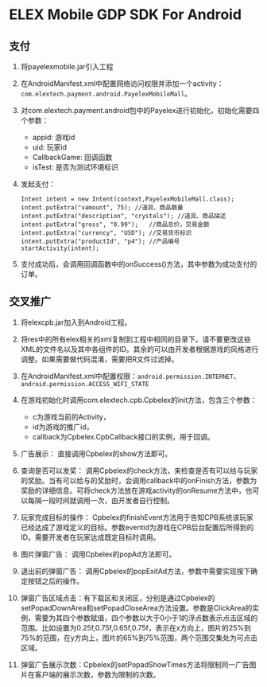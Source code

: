 # ELEX Mobile GDP SDK For Android #

## 支付 ##

1. 将payelexmobile.jar引入工程
2. 在AndroidManifest.xml中配置网络访问权限并添加一个activity：`com.elextech.payment.android.PayelexMobileMall`。
3. 对com.elextech.payment.android包中的Payelex进行初始化，初始化需要四个参数：
	* appid:	游戏id
	* uid:		玩家id
	* CallbackGame:	回调函数
	* isTest: 是否为测试环境标识
4. 发起支付：

	```
	Intent intent = new Intent(context,PayelexMobileMall.class);
	intent.putExtra("vamount", 75);	//道具、商品数量
	intent.putExtra("description", "crystals");	//道具、商品描述
	intent.putExtra("gross", "0.99");	//商品总价，交易金额
	intent.putExtra("currency", "USD");	//交易货币标识
	intent.putExtra("productId", "p4");	//产品编号
	startActivity(intent);
	```

5. 支付成功后，会调用回调函数中的onSuccess()方法，其中参数为成功支付的订单。

## 交叉推广 ##

1. 将elexcpb.jar加入到Android工程。

2. 将res中的所有elex相关的xml复制到工程中相同的目录下。请不要更改这些XML的文件名以及其中各组件的ID。其余的可以由开发者根据游戏的风格进行调整。如果需要做代码混淆，需要把R文件过滤掉。

3. 在AndroidManifest.xml中配置权限：`android.permission.INTERNET`、`android.permission.ACCESS_WIFI_STATE`

4. 在游戏初始化时调用com.elextech.cpb.Cpbelex的init方法，包含三个参数：
	* c为游戏当前的Activity，
	* id为游戏的推广id，
	* callback为Cpbelex.CpbCallback接口的实例，用于回调。

5. 广告展示：
直接调用Cpbelex的show方法即可。

6. 查询是否可以发奖：
调用Cpbelex的check方法，来检查是否有可以给与玩家的奖励。当有可以给与的奖励时，会调用callback中的onFinish方法，参数为奖励的详细信息。可将check方法放在游戏activity的onResume方法中，也可以每隔一段时间就调用一次，由开发者自行控制。

7. 玩家完成目标的操作：
Cpbelex的finishEvent方法用于告知CPB系统该玩家已经达成了游戏定义的目标。参数eventid为游戏在CPB后台配置后所得到的ID。需要开发者在玩家达成既定目标时调用。

8. 图片弹窗广告：
调用Cpbelex的popAd方法即可。

9. 退出前的弹窗广告：
调用Cpbelex的popExitAd方法，参数中需要实现按下确定按钮之后的操作。

10. 弹窗广告区域点击：有下载区和关闭区，分别是通过Cpbelex的setPopadDownArea和setPopadCloseArea方法设置。参数是ClickArea的实例，需要为其四个参数赋值，四个参数以大于0小于1的浮点数表示点击区域的范围。比如设置为0.25f,0.75f,0.65f,0.75f，表示在x方向上，图片的25%到75%的范围，在y方向上，图片的65%到75%范围，两个范围交集处为可点击区域。

11. 弹窗广告展示次数：Cpbelex的setPopadShowTimes方法将限制同一广告图片在客户端的展示次数，参数为限制的次数。

